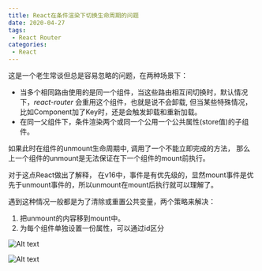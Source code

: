 ```yaml
---
title: React在条件渲染下切换生命周期的问题
date: 2020-04-27
tags:
 - React Router
categories:
 - React
---
```


这是一个老生常谈但总是容易忽略的问题，在两种场景下：

- 当多个相同路由使用的是同一个组件，当这些路由相互间切换时，默认情况下，*react-router* 会重用这个组件，也就是说不会卸载, 但当某些特殊情况，比如Component加了Key时，还是会触发卸载和重新加载。
- 在同一父组件下，条件渲染两个或同一个公用一个公共属性(store值)的子组件。

如果此时在组件的unmount生命周期中, 调用了一个不能立即完成的方法， 那么上一个组件的unmount是无法保证在下一个组件的mount前执行。

对于这点React做出了解释， 在v16中，事件是有优先级的，显然mount事件是优先于unmount事件的，所以unmount在mount后执行就可以理解了。

遇到这种情况一般都是为了清除或重置公共变量，两个策略来解决：

1. 把unmount的内容移到mount中。
2. 为每个组件单独设置一份属性，可以通过id区分

![Alt text](https://kuimo-markdown-pic.oss-cn-hangzhou.aliyuncs.com/life1.png)

![Alt text](https://kuimo-markdown-pic.oss-cn-hangzhou.aliyuncs.com/life2.png)